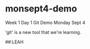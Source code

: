# monsept4-demo
Week 1 Day 1 Git Demo Monday Sept 4

'git' is a new tool that we're learning. 

##:LEAH 